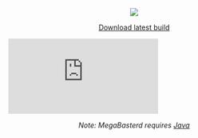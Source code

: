 <p align="center"><img src="https://raw.githubusercontent.com/tonikelope/megabasterd/master/src/main/resources/images/mbasterd_logo_git.png"></p>
<p align="center"><a href="https://mega.nz/#F!lYsRWaQB!uVhntmyKcVECRaOxAbcL4A" class="btn">Download latest build</a></p>

<div class="video-responsive">
<iframe src="https://www.youtube.com/embed/5TkBXT7osQI" frameborder="0" allowfullscreen="allowfullscreen"></iframe>
</div>

<p align="center"><i>Note: MegaBasterd requires <a href="https://java.com" target="_blank">Java</a></i></p>

